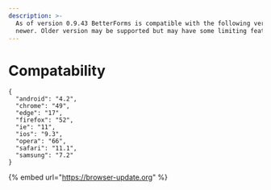 ```yaml
---
description: >-
  As of version 0.9.43 BetterForms is compatible with the following versions or
  newer. Older version may be supported but may have some limiting features.
---
```


# Compatability

```text
{
  "android": "4.2",
  "chrome": "49",
  "edge": "17",
  "firefox": "52",
  "ie": "11",
  "ios": "9.3",
  "opera": "66",
  "safari": "11.1",
  "samsung": "7.2"
}
```

{% embed url="https://browser-update.org" %}



